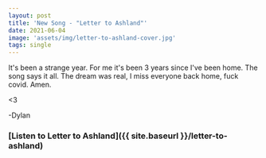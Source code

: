 ```yaml
---
layout: post
title: 'New Song - "Letter to Ashland"'
date: 2021-06-04
image: 'assets/img/letter-to-ashland-cover.jpg'
tags: single 
---
```


It's been a strange year. For me it's been 3 years since I've been home. The song says it all. The dream was real, I miss everyone back home, fuck covid. Amen.

<3

-Dylan

### [Listen to Letter to Ashland]({{ site.baseurl }}/letter-to-ashland)